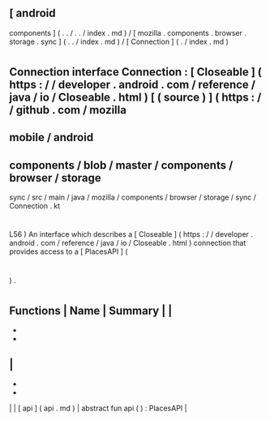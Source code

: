 [
android
-
components
]
(
.
.
/
.
.
/
index
.
md
)
/
[
mozilla
.
components
.
browser
.
storage
.
sync
]
(
.
.
/
index
.
md
)
/
[
Connection
]
(
.
/
index
.
md
)
#
Connection
interface
Connection
:
[
Closeable
]
(
https
:
/
/
developer
.
android
.
com
/
reference
/
java
/
io
/
Closeable
.
html
)
[
(
source
)
]
(
https
:
/
/
github
.
com
/
mozilla
-
mobile
/
android
-
components
/
blob
/
master
/
components
/
browser
/
storage
-
sync
/
src
/
main
/
java
/
mozilla
/
components
/
browser
/
storage
/
sync
/
Connection
.
kt
#
L56
)
An
interface
which
describes
a
[
Closeable
]
(
https
:
/
/
developer
.
android
.
com
/
reference
/
java
/
io
/
Closeable
.
html
)
connection
that
provides
access
to
a
[
PlacesAPI
]
(
#
)
.
#
#
#
Functions
|
Name
|
Summary
|
|
-
-
-
|
-
-
-
|
|
[
api
]
(
api
.
md
)
|
abstract
fun
api
(
)
:
PlacesAPI
|
